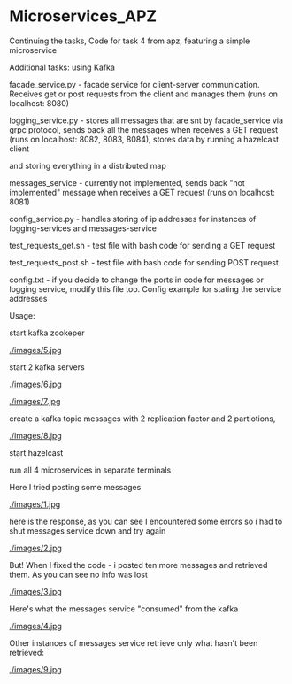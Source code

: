 # Microservices_APZ
Continuing the tasks, 
Code for task 4 from apz, featuring a simple microservice

Additional tasks: using Kafka

facade_service.py - facade service for client-server communication. Receives get or post requests from the client and manages them (runs on localhost: 8080)

logging_service.py - stores all messages that are snt by facade_service via grpc protocol, sends back all the messages when receives a GET request (runs on localhost: 8082, 8083, 8084), stores data by running a hazelcast client

and storing everything in a distributed map

messages_service - currently not implemented, sends back "not implemented" message when receives a GET request (runs on localhost: 8081)

config_service.py - handles storing of ip addresses for instances of logging-services and messages-service

test_requests_get.sh - test file with bash code for sending a GET request

test_requests_post.sh - test file with bash code for sending POST request

config.txt - if you decide to change the ports in code for messages or logging service, modify this file too. Config example for stating the service addresses

Usage:

start kafka zookeper

[./images/5.jpg](./images/5.jpg)

start 2 kafka servers

[./images/6.jpg](./images/6.jpg)


[./images/7.jpg](./images/7.jpg)


create a kafka topic messages with 2 replication factor and 2 partiotions,

[./images/8.jpg](./images/8.jpg)


start hazelcast

run all 4 microservices in separate terminals

Here I tried posting some messages

[./images/1.jpg](./images/1.jpg)

here is the response, as you can see I encountered some errors so i had to shut messages service down and try again

[./images/2.jpg](./images/2.jpg)

But! When I fixed the code - i posted ten more messages and retrieved them. As you can see no info was lost

[./images/3.jpg](./images/3.jpg)

Here's what the messages service "consumed" from the kafka

[./images/4.jpg](./images/4.jpg)

Other instances of messages service retrieve only what hasn't been retrieved:


[./images/9.jpg](./images/9.jpg)









